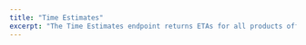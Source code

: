 ```yaml
---
title: "Time Estimates"
excerpt: "The Time Estimates endpoint returns ETAs for all products offered at a given location, with the responses expressed as integers in seconds. We recommend that this endpoint be called every minute to provide the most accurate, up-to-date ETAs."
---
```

